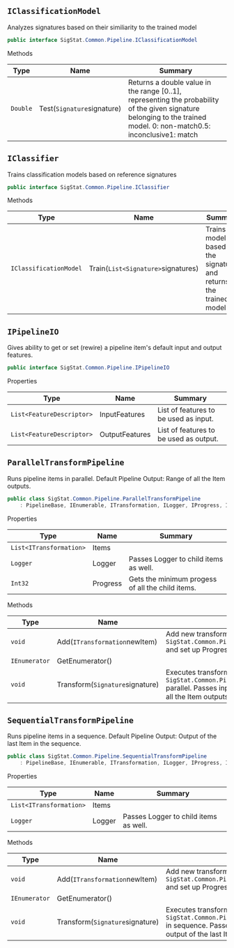 ## `IClassificationModel`

Analyzes signatures based on their similiarity to the trained model
```csharp
public interface SigStat.Common.Pipeline.IClassificationModel

```

Methods

| Type | Name | Summary | 
| --- | --- | --- | 
| `Double` | Test(`Signature`signature) | Returns a double value in the range [0..1], representing the probability of the given signature belonging to the trained model.  <list type="bullet"><item>0: non-match</item><item>0.5: inconclusive</item><item>1: match</item></list> | 


## `IClassifier`

Trains classification models based on reference signatures
```csharp
public interface SigStat.Common.Pipeline.IClassifier

```

Methods

| Type | Name | Summary | 
| --- | --- | --- | 
| `IClassificationModel` | Train(`List<Signature>`signatures) | Trains a model based on the signatures and returns the trained model | 


## `IPipelineIO`

Gives ability to get or set (rewire) a pipeline item's default input and output features.
```csharp
public interface SigStat.Common.Pipeline.IPipelineIO

```

Properties

| Type | Name | Summary | 
| --- | --- | --- | 
| `List<FeatureDescriptor>` | InputFeatures | List of features to be used as input. | 
| `List<FeatureDescriptor>` | OutputFeatures | List of features to be used as output. | 


## `ParallelTransformPipeline`

Runs pipeline items in parallel.  <para>Default Pipeline Output: Range of all the Item outputs.</para>
```csharp
public class SigStat.Common.Pipeline.ParallelTransformPipeline
    : PipelineBase, IEnumerable, ITransformation, ILogger, IProgress, IPipelineIO

```

Properties

| Type | Name | Summary | 
| --- | --- | --- | 
| `List<ITransformation>` | Items |  | 
| `Logger` | Logger | Passes Logger to child items as well. | 
| `Int32` | Progress | Gets the minimum progess of all the child items. | 


Methods

| Type | Name | Summary | 
| --- | --- | --- | 
| `void` | Add(`ITransformation`newItem) | Add new transform to the list. Pass `SigStat.Common.Pipeline.ParallelTransformPipeline.Logger` and set up Progress event. | 
| `IEnumerator` | GetEnumerator() |  | 
| `void` | Transform(`Signature`signature) | Executes transform `SigStat.Common.Pipeline.ParallelTransformPipeline.Items` parallel.  Passes input features for each.  Output is a range of all the Item outputs. | 


## `SequentialTransformPipeline`

Runs pipeline items in a sequence.  <para>Default Pipeline Output: Output of the last Item in the sequence.</para>
```csharp
public class SigStat.Common.Pipeline.SequentialTransformPipeline
    : PipelineBase, IEnumerable, ITransformation, ILogger, IProgress, IPipelineIO

```

Properties

| Type | Name | Summary | 
| --- | --- | --- | 
| `List<ITransformation>` | Items |  | 
| `Logger` | Logger | Passes Logger to child items as well. | 


Methods

| Type | Name | Summary | 
| --- | --- | --- | 
| `void` | Add(`ITransformation`newItem) | Add new transform to the list. Pass `SigStat.Common.Pipeline.SequentialTransformPipeline.Logger` and set up Progress event. | 
| `IEnumerator` | GetEnumerator() |  | 
| `void` | Transform(`Signature`signature) | Executes transform `SigStat.Common.Pipeline.SequentialTransformPipeline.Items` in sequence.  Passes input features for each.  Output is the output of the last Item in the sequence. | 


